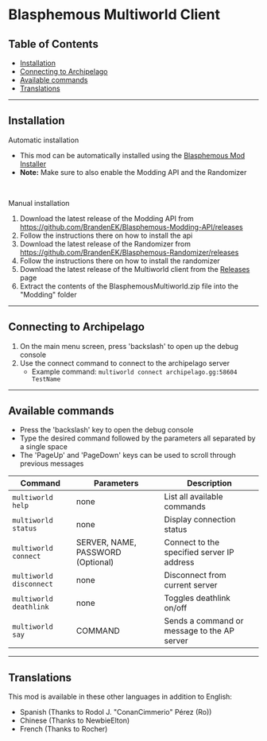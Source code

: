 # Blasphemous Multiworld Client

## Table of Contents

- [Installation](https://github.com/BrandenEK/Blasphemous-Multiworld#installation)
- [Connecting to Archipelago](https://github.com/BrandenEK/Blasphemous-Multiworld#connecting-to-archipelago)
- [Available commands](https://github.com/BrandenEK/Blasphemous-Multiworld#available-commands)
- [Translations](https://github.com/BrandenEK/Blasphemous-Multiworld#translations)

---

## Installation

Automatic installation
- This mod can be automatically installed using the [Blasphemous Mod Installer](https://github.com/BrandenEK/Blasphemous-Mod-Installer)<br>
- **Note:** Make sure to also enable the Modding API and the Randomizer<br>
<br>

Manual installation
1. Download the latest release of the Modding API from https://github.com/BrandenEK/Blasphemous-Modding-API/releases
2. Follow the instructions there on how to install the api
3. Download the latest release of the Randomizer from https://github.com/BrandenEK/Blasphemous-Randomizer/releases
4. Follow the instructions there on how to install the randomizer
5. Download the latest release of the Multiworld client from the [Releases](https://github.com/BrandenEK/Blasphemous-Multiworld/releases) page
6. Extract the contents of the BlasphemousMultiworld.zip file into the "Modding" folder

---

## Connecting to Archipelago
1. On the main menu screen, press 'backslash' to open up the debug console
2. Use the connect command to connect to the archipelago server
    - Example command: ```multiworld connect archipelago.gg:58604 TestName```

---

## Available commands
- Press the 'backslash' key to open the debug console
- Type the desired command followed by the parameters all separated by a single space
- The 'PageUp' and 'PageDown' keys can be used to scroll through previous messages

| Command | Parameters | Description |
| ------- | ----------- | ------- |
| `multiworld help` | none | List all available commands |
| `multiworld status` | none | Display connection status |
| `multiworld connect` | SERVER, NAME, PASSWORD (Optional) | Connect to the specified server IP address |
| `multiworld disconnect` | none | Disconnect from current server |
| `multiworld deathlink` | none | Toggles deathlink on/off |
| `multiworld say` | COMMAND | Sends a command or message to the AP server |

---

## Translations

This mod is available in these other languages in addition to English:
- Spanish (Thanks to Rodol J. "ConanCimmerio" Pérez (Ro))
- Chinese (Thanks to NewbieElton)
- French  (Thanks to Rocher)
